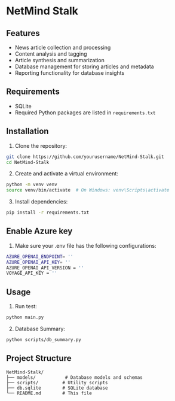 # NetMind Stalk


## Features

- News article collection and processing
- Content analysis and tagging
- Article synthesis and summarization
- Database management for storing articles and metadata
- Reporting functionality for database insights

## Requirements

- SQLite
- Required Python packages are listed in `requirements.txt`

## Installation

1. Clone the repository:
```bash
git clone https://github.com/yourusername/NetMind-Stalk.git
cd NetMind-Stalk
```

2. Create and activate a virtual environment:
```bash
python -m venv venv
source venv/bin/activate  # On Windows: venv\Scripts\activate
```

3. Install dependencies:
```bash
pip install -r requirements.txt
```

## Enable Azure key
1. Make sure your .env file has the following configurations:
```bash
AZURE_OPENAI_ENDPOINT= ''
AZURE_OPENAI_API_KEY= ''
AZURE_OPENAI_API_VERSION = ''
VOYAGE_API_KEY = ''
```

## Usage

1. Run test:
```bash
python main.py
```

2. Database Summary:
```bash
python scripts/db_summary.py
```

## Project Structure

```
NetMind-Stalk/
├── models/           # Database models and schemas
├── scripts/         # Utility scripts
├── db.sqlite        # SQLite database
└── README.md        # This file
```


